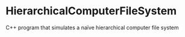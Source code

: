 # HierarchicalComputerFileSystem
C++ program that simulates a naïve hierarchical computer file system
